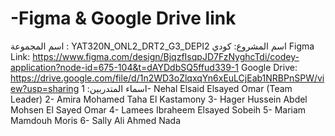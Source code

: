 # -Figma & Google Drive link
 اسم المجموعة : 
YAT320N_ONL2_DRT2_G3_DEPI2
اسم المشروع: كودي
Figma Link:
https://www.figma.com/design/BjqzfIsqpJD7FzNyghcTdi/codey-application?node-id=675-104&t=dAYDdbSQ5ffud339-1
Google Drive:
https://drive.google.com/file/d/1n2WD3oZlqxqYn6xEuLCjEab1NRBPnSPW/view?usp=sharing
اسماء المتدربين:
1- Nehal Elsaid Elsayed Omar (Team Leader)
2- Amira Mohamed Taha El Kastamony
3- Hager Hussein Abdel Mohsen El Sayed Omar
4- Lamees Ibraheem Elsayed Sobeih
5- Mariam Mamdouh Moris
6- Sally Ali Ahmed Nada

